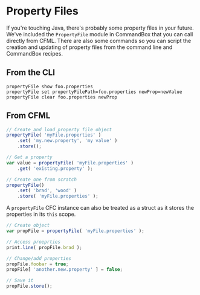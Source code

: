 # Property Files

If you're touching Java, there's probably some property files in your future. We've included the `PropertyFile` module in CommandBox that you can call directly from CFML. There are also some commands so you can script the creation and updating of property files from the command line and CommandBox recipes.

## From the CLI

```
propertyFile show foo.properties
propertyFile set propertyFilePath=foo.properties newProp=newValue
propertyFile clear foo.properties newProp
```

## From CFML

```javascript
// Create and load property file object
propertyFile( 'myFile.properties' )
    .set( 'my.new.property', 'my value' )
    .store();

// Get a property
var value = propertyFile( 'myFile.properties' )
    .get( 'existing.property' );

// Create one from scratch
propertyFile()
    .set( 'brad', 'wood' )
    .store( 'myFile.properties' );
```

A `propertyFile` CFC instance can also be treated as a struct as it stores the properties in its `this` scope.

```javascript
// Create object
var propFile = propertyFile( 'myFile.properties' );

// Access proeprties
print.line( propFile.brad );

// Change/add properties
propFile.foobar = true;
propFile[ 'another.new.property' ] = false;

// Save it
propFile.store();
```
